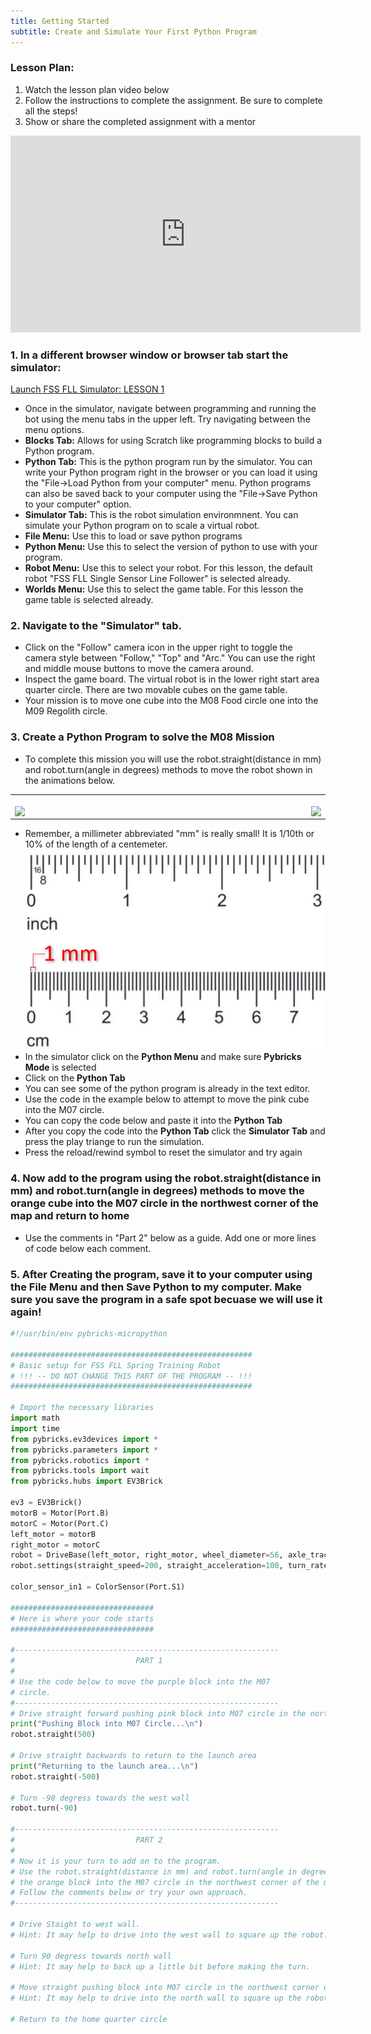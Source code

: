 ```yaml
---
title: Getting Started
subtitle: Create and Simulate Your First Python Program
---
```


### Lesson Plan:
1. Watch the lesson plan video below
2. Follow the instructions to complete the assignment.  Be sure to complete all the steps!
3. Show or share the completed assignment with a mentor

<p align="center">
<iframe width="560" height="315" src="https://www.youtube.com/embed/Yr5yAB4Nweo" title="YouTube video player" frameborder="0" allow="accelerometer; autoplay; clipboard-write; encrypted-media; gyroscope; picture-in-picture" allowfullscreen></iframe>
</p>

### 1. In a different browser window or browser tab start the simulator: 
[Launch FSS FLL Simulator: LESSON 1](https://fssfll.github.io/gears/public/index.html?worldJSON=https%3A%2F%2Ffssfll.github.io%2Ffssfll%2Flessons%2Flesson1%2Flesson1.json)
  * Once in the simulator, navigate between programming and running the bot using the menu tabs in the upper left.  Try navigating between the menu options.
  * **Blocks Tab:** Allows for using Scratch like programming blocks to build a Python program.  
  * **Python Tab:** This is the python program run by the simulator.  You can write your Python program right in the browser or you can load it using the "File->Load Python from your computer" menu.  Python programs can also be saved back to your computer using the "File->Save Python to your computer" option.
  * **Simulator Tab:** This is the robot simulation environmnent.  You can simulate your Python program on to scale a virtual robot.
  * **File Menu:** Use this to load or save python programs
  * **Python Menu:** Use this to select the version of python to use with your program.
  * **Robot Menu:** Use this to select your robot.  For this lesson, the default robot "FSS FLL Single Sensor Line Follower" is selected already.
  * **Worlds Menu:** Use this to select the game table.  For this lesson the game table is selected already.

### 2. Navigate to the "Simulator" tab.  
  * Click on the "Follow" camera icon in the upper right to toggle the camera style between "Follow," "Top" and "Arc."  You can use the right and middle mouse buttons to move the camera around.
  * Inspect the game board.  The virtual robot is in the lower right start area quarter circle.  There are two movable cubes on the game table.
  * Your mission is to move one cube into the M08 Food circle one into the M09 Regolith circle.



### 3. Create a Python Program to solve the M08 Mission
  * To complete this mission you will use the robot.straight(distance in mm) and robot.turn(angle in degrees) methods to move the robot shown in the animations below.
  
<p align="center">
<TABLE>
<TR>
<TD>
<img width="600" height="1"><BR>
<IMG ALIGN="LEFT" SRC="https://fssfll.github.io/fssfll/lessons/lesson1/robot_straight.gif"><IMG ALIGN="RIGHT" SRC="https://fssfll.github.io/fssfll/lessons/lesson1/robot_turn.gif">
</TD>
</TR>
</TABLE>
 </P>
 
  * Remember, a millimeter abbreviated "mm" is really small!  It is 1/10th or 10% of the length of a centemeter.
 ![Ruler](./ruler.JPG)
  * In the simulator click on the **Python Menu** and make sure **Pybricks Mode** is selected
  * Click on the **Python Tab**
  * You can see some of the python program is already in the text editor.
  * Use the code in the example below to attempt to move the pink cube into the M07 circle.
  * You can copy the code below and paste it into the **Python Tab**
  * After you copy the code into the **Python Tab** click the **Simulator Tab** and press the play triange to run the simulation.
  * Press the reload/rewind symbol to reset the simulator and try again

### 4. Now add to the program using the robot.straight(distance in mm) and robot.turn(angle in degrees) methods to move the orange cube into the M07 circle in the northwest corner of the map and return to home
  * Use the comments in "Part 2" below as a guide.  Add one or more lines of code below each comment. 

### 5. After Creating the program, save it to your computer using the **File Menu** and then Save Python to my computer.  Make sure you save the program in a safe spot becuase we will use it again!

```python
#!/usr/bin/env pybricks-micropython

######################################################
# Basic setup for FSS FLL Spring Training Robot
# !!! -- DO NOT CHANGE THIS PART OF THE PROGRAM -- !!!
######################################################

# Import the necessary libraries
import math
import time
from pybricks.ev3devices import *
from pybricks.parameters import *
from pybricks.robotics import *
from pybricks.tools import wait
from pybricks.hubs import EV3Brick

ev3 = EV3Brick()
motorB = Motor(Port.B)
motorC = Motor(Port.C)
left_motor = motorB
right_motor = motorC
robot = DriveBase(left_motor, right_motor, wheel_diameter=56, axle_track=89)
robot.settings(straight_speed=200, straight_acceleration=100, turn_rate=100, turn_acceleration=100)

color_sensor_in1 = ColorSensor(Port.S1)

################################
# Here is where your code starts
################################

#-----------------------------------------------------------
#                           PART 1
#
# Use the code below to move the purple block into the M07
# circle.  
#-----------------------------------------------------------
# Drive straight forward pushing pink block into M07 circle in the northeast corner of the map
print("Pushing Block into M07 Circle...\n")
robot.straight(500)

# Drive straight backwards to return to the launch area
print("Returning to the launch area...\n")
robot.straight(-500)

# Turn -90 degress towards the west wall
robot.turn(-90)

#-----------------------------------------------------------
#                           PART 2
#
# Now it is your turn to add on to the program.
# Use the robot.straight(distance in mm) and robot.turn(angle in degrees) methods to move
# the orange block into the M07 circle in the northwest corner of the map.
# Follow the comments below or try your own approach.
#-----------------------------------------------------------

# Drive Staight to west wall.
# Hint: It may help to drive into the west wall to square up the robot.

# Turn 90 degress towards north wall
# Hint: It may help to back up a little bit before making the turn.

# Move straight pushing block into M07 circle in the northwest corner of the map
# Hint: It may help to drive into the north wall to square up the robot.

# Return to the home quarter circle


```
